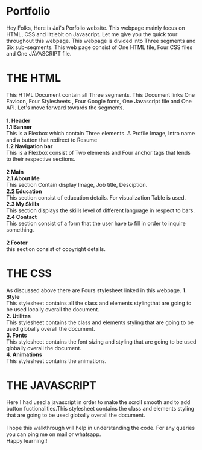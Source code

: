 # Portfolio
Hey Folks, Here is Jai's Porfolio website. This webpage mainly focus on HTML, CSS and littlebit on Javascript. Let me give you the quick tour throughout this webpage. This webpage is divided into Three segments and Six sub-segments. This web page consist of One HTML file, Four CSS files and One JAVASCRIPT file. 
# THE HTML
This HTML Document contain all Three segments. This Document links One Favicon, Four Stylesheets , Four Google fonts, One Javascript file and One API. Let's move forward towards the segments. <br><br>
**1. Header**<br>
**1.1 Banner**<br>This is a Flexbox which contain Three elements. A Profile Image, Intro name and a button that redirect to Resume<br>
**1.2 Navigation bar**<br>This is a Flexbox consist of Two elements and Four anchor tags that lends to their respective sections. <br><br>
**2 Main**<br>
**2.1 About Me**<br>This section Contain display Image, Job title, Desciption.<br>
**2.2 Education**<br>This section consist of education details. For visualization Table is used.<br>
**2.3 My Skills**<br>This section displays the skills level of different language in respect to bars.<br>
**2.4 Contact**<br>This section consist of a form that the user have to fill in order to inquire something. <br><br>
**2 Footer**<br>this section consist of copyright details.
# THE CSS
As discussed above there are Fours stylesheet linked in this webpage.
**1. Style**<br>This stylesheet contains all the class and elements stylingthat are going to be used locally overall the document.<br>
**2. Utilites**<br>This stylesheet contains the class and elements styling that are going to be used globally overall the document.<br>
**3. Fonts**<br>This stylesheet contains the font sizing and styling that are going to be used globally overall the document.<br>
**4. Animations**<br>This stylesheet contains the animations.<br>
# THE JAVASCRIPT
Here I had used a javascript in order to make the scroll smooth and to add button fuctionalities.This stylesheet contains the class and elements styling that are going to be used globally overall the document.<br><br>
I hope this walkthrough will help in understanding the code. For any queries you can ping me on mail or whatsapp.<br>Happy learning!!


